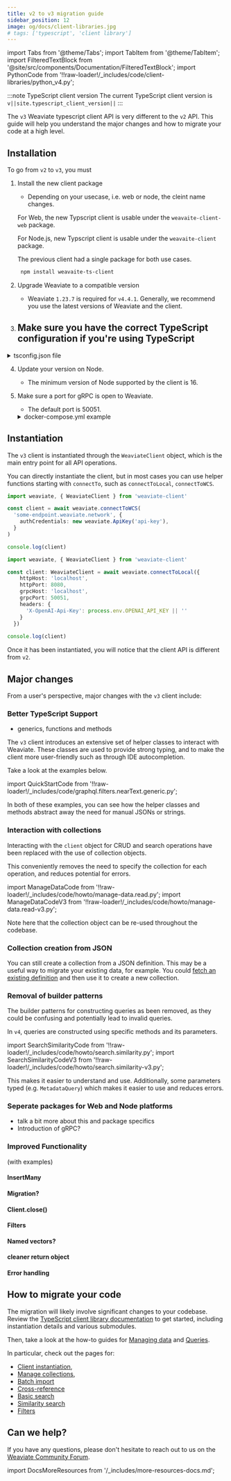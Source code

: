 ```yaml
---
title: v2 to v3 migration guide
sidebar_position: 12
image: og/docs/client-libraries.jpg
# tags: ['typescript', 'client library']
---
```


import Tabs from '@theme/Tabs';
import TabItem from '@theme/TabItem';
import FilteredTextBlock from '@site/src/components/Documentation/FilteredTextBlock';
import PythonCode from '!!raw-loader!/_includes/code/client-libraries/python_v4.py';


:::note TypeScript client version
The current TypeScript client version is `v||site.typescript_client_version||`
:::

The `v3` Weaviate typescript client API is very different to the `v2` API. This guide will help you understand the major changes and how to migrate your code at a high level.

## Installation

To go from `v2` to `v3`, you must

1. Install the new client package
    - Depending on your usecase, i.e. web or node, the cleint name changes. 

    For Web, the new Typscript client is usable under the `weavaite-client-web` package. 

    For Node.js, new Typscript client is usable under the `weavaite-client` package. 

    The previous client had a single package for both use cases.

    ```bash
     npm install weavaite-ts-client
    ```

2. Upgrade Weaviate to a compatible version
    - Weaviate `1.23.7` is required for `v4.4.1`. Generally, we recommend you use the latest versions of Weaviate and the client.

3. Make sure you have the correct TypeScript configuration if you're using TypeScript
    - 

<details>
      <summary> tsconfig.json file</summary>

    To properly use the client, add the following to your `tsconfig.json` file:

    ```json
  {
      "compilerOptions": {
        ...
        "target": "esnext",
        "module": "esnext", 
        "moduleResolution": "Node16",
        "include": ["*.ts"], 
        "esModuleInterop": true,
        "lib": [ "es2018" ],
        ...
     }
  }
    ```
</details>

4. Update your version on Node.

    - The minimum version of Node supported by the client is 16. 

3. Make sure a port for gRPC is open to Weaviate.
    - The default port is 50051.

    <details>
      <summary>docker-compose.yml example</summary>

    If you are running Weaviate with Docker, you can map the default port (`50051`) by adding the following to your `docker-compose.yml` file:

    ```yaml
        ports:
        - 8080:8080
        - 50051:50051
    ```

    </details>

## Instantiation

The `v3` client is instantiated through the `WeaviateClient` object, which is the main entry point for all API operations.

You can directly instantiate the client, but in most cases you can use helper functions starting with `connectTo`, such as `connectToLocal`, `connectToWCS`. 

<Tabs groupId="languages">
<TabItem value="wcs" label="WCS">

```ts
import weaviate, { WeaviateClient } from 'weaviate-client'

const client = await weaviate.connectToWCS(
  'some-endpoint.weaviate.network', {
    authCredentials: new weaviate.ApiKey('api-key'),
  } 
)

console.log(client)
```

</TabItem>
<TabItem value="local" label="Local">

```ts
import weaviate, { WeaviateClient } from 'weaviate-client'

const client: WeaviateClient = await weaviate.connectToLocal({
    httpHost: 'localhost',
    httpPort: 8080,
    grpcHost: 'localhost',
    grpcPort: 50051,
    headers: {
      'X-OpenAI-Api-Key': process.env.OPENAI_API_KEY || ''
    }
  })
 
console.log(client)
```

</TabItem>
</Tabs>

Once it has been instantiated, you will notice that the client API is different from `v2`.

## Major changes

From a user's perspective, major changes with the `v3` client include:
 

### Better TypeScript Support

  - generics, functions and methods

The `v3` client introduces an extensive set of helper classes to interact with Weaviate. These classes are used to provide strong typing, and to make the client more user-friendly such as through IDE autocompletion.

Take a look at the examples below.

import QuickStartCode from '!!raw-loader!/_includes/code/graphql.filters.nearText.generic.py';

<Tabs groupId="languages">
<TabItem value="create" label="Create a collection">

  <FilteredTextBlock
    text={PythonCode}
    startMarker="# START CreateCollectionExample"
    endMarker="# END CreateCollectionExample"
    language="py"
  />

</TabItem>
<TabItem value="query" label="NearText query">

  <FilteredTextBlock
    text={QuickStartCode}
    startMarker="# NearTextExample"
    endMarker="# END NearTextExample"
    language="py"
  />

</TabItem>
</Tabs>

In both of these examples, you can see how the helper classes and methods abstract away the need for manual JSONs or strings.

### Interaction with collections

Interacting with the `client` object for CRUD and search operations have been replaced with the use of collection objects.

This conveniently removes the need to specify the collection for each operation, and reduces potential for errors.

import ManageDataCode from '!!raw-loader!/_includes/code/howto/manage-data.read.py';
import ManageDataCodeV3 from '!!raw-loader!/_includes/code/howto/manage-data.read-v3.py';

<Tabs groupId="languages">
  <TabItem value="py" label="Python (v4)">
    <FilteredTextBlock
      text={ManageDataCode}
      startMarker="# ReadObject START"
      endMarker="# ReadObject END"
      language="py"
    />
  </TabItem>

  <TabItem value="py3" label="Python (v3)">
    <FilteredTextBlock
      text={ManageDataCodeV3}
      startMarker="# ReadObject START"
      endMarker="# ReadObject END"
      language="py"
    />
  </TabItem>
</Tabs>

Note here that the collection object can be re-used throughout the codebase.

### Collection creation from JSON

You can still create a collection from a JSON definition. This may be a useful way to migrate your existing data, for example. You could [fetch an existing definition](../../manage-data/collections.mdx#read-a-single-collection-definition) and then use it to create a new collection.

<FilteredTextBlock
  text={PythonCode}
  startMarker="# START CreateCollectionFromJSON"
  endMarker="# END CreateCollectionFromJSON"
  language="py"
/>

### Removal of builder patterns

The builder patterns for constructing queries as been removed, as they could be confusing and potentially lead to invalid queries.

In `v4`, queries are constructed using specific methods and its parameters.

import SearchSimilarityCode from '!!raw-loader!/_includes/code/howto/search.similarity.py';
import SearchSimilarityCodeV3 from '!!raw-loader!/_includes/code/howto/search.similarity-v3.py';

<Tabs groupId="languages">
  <TabItem value="py" label="Python (v4)">
    <FilteredTextBlock
      text={SearchSimilarityCode}
      startMarker="# GetNearTextPython"
      endMarker="# END GetNearTextPython"
      language="python"
    />
  </TabItem>

  <TabItem value="py3" label="Python (v3)">
    <FilteredTextBlock
      text={SearchSimilarityCodeV3}
      startMarker="# GetNearTextPython"
      endMarker="# END GetNearTextPython"
      language="python"
    />
  </TabItem>
</Tabs>

This makes it easier to understand and use. Additionally, some parameters typed (e.g. `MetadataQuery`) which makes it easier to use and reduces errors.

### Seperate packages for Web and Node platforms

  - talk a bit more about this and package specifics 
  - Introduction of gRPC?

### Improved Functionality

(with examples)

#### InsertMany
#### Migration?
#### Client.close()
#### Filters
#### Named vectors? 
#### cleaner return object 
#### Error handling 


## How to migrate your code

The migration will likely involve significant changes to your codebase. Review the [TypeScript client library documentation](./index.mdx) to get started, including instantiation details and various submodules.

Then, take a look at the how-to guides for [Managing data](../../manage-data/index.md) and [Queries](../../search/index.md).

In particular, check out the pages for:

- [Client instantiation](./index.md#instantiate-a-client),
- [Manage collections](../../manage-data/collections.mdx),
- [Batch import](../../manage-data/import.mdx)
- [Cross-reference](../../manage-data/cross-references.mdx)
- [Basic search](../../search/basics.md)
- [Similarity search](../../search/similarity.md)
- [Filters](../../search/filters.md)

## Can we help?

If you have any questions, please don't hesitate to reach out to us on the [Weaviate Community Forum](https://forum.weaviate.io/c/support/6).


import DocsMoreResources from '/_includes/more-resources-docs.md';

<DocsMoreResources />
